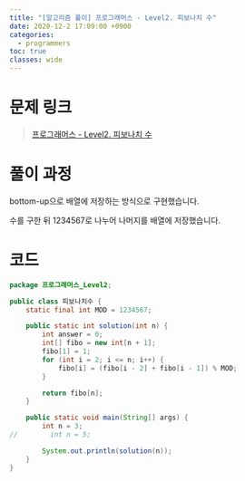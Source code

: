 ```yaml
---
title: "[알고리즘 풀이] 프로그래머스 - Level2. 피보나치 수"
date: 2020-12-2 17:09:00 +0900
categories:
  - programmers
toc: true
classes: wide
---
```


# 문제 링크

> [프로그래머스 - Level2. 피보나치 수](https://programmers.co.kr/learn/courses/30/lessons/12945)

# 풀이 과정

bottom-up으로 배열에 저장하는 방식으로 구현했습니다.

수를 구한 뒤 1234567로 나누어 나머지를 배열에 저장했습니다.

# 코드

```java
package 프로그래머스_Level2;

public class 피보나치수 {
    static final int MOD = 1234567;

    public static int solution(int n) {
        int answer = 0;
        int[] fibo = new int[n + 1];
        fibo[1] = 1;
        for (int i = 2; i <= n; i++) {
            fibo[i] = (fibo[i - 2] + fibo[i - 1]) % MOD;
        }

        return fibo[n];
    }

    public static void main(String[] args) {
        int n = 3;
//        int n = 5;

        System.out.println(solution(n));
    }
}
```
